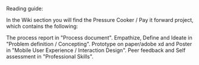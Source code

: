 Reading guide:

In the Wiki section you will find the Pressure Cooker / Pay it forward project, which contains the following:

The process report in "Process document".
	Empathize, Define and Ideate in "Problem definition / Concepting".
	Prototype on paper/adobe xd and Poster in "Mobile User Experience / Interaction Design".
	Peer feedback and Self assessment in "Professional Skills".
